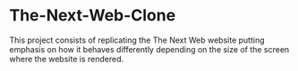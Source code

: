 # The-Next-Web-Clone
This project consists of replicating the The Next Web website putting emphasis on how it behaves differently depending on the size of the screen where the website is rendered.
